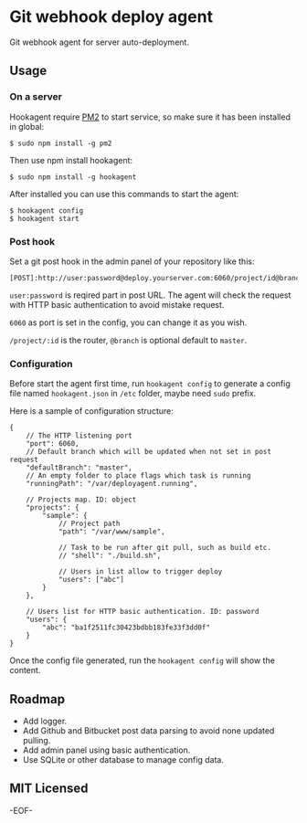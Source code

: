 Git webhook deploy agent
==========

Git webhook agent for server auto-deployment.

Usage
----------

### On a server ###

Hookagent require [PM2][] to start service, so make sure it has been installed in global:

    $ sudo npm install -g pm2

Then use npm install hookagent:

    $ sudo npm install -g hookagent

After installed you can use this commands to start the agent:

    $ hookagent config
    $ hookagent start

### Post hook ###

Set a git post hook in the admin panel of your repository like this:

    [POST]:http://user:password@deploy.yourserver.com:6060/project/id@branch

`user:password` is reqired part in post URL. The agent will check the request with HTTP basic authentication to avoid mistake request.

`6060` as port is set in the config, you can change it as you wish.

`/project/:id` is the router, `@branch` is optional default to `master`.

### Configuration ###

Before start the agent first time, run `hookagent config` to generate a config file named `hookagent.json` in `/etc` folder, maybe need `sudo` prefix.

Here is a sample of configuration structure:

    {
        // The HTTP listening port
        "port": 6060,
        // Default branch which will be updated when not set in post request
        "defaultBranch": "master",
        // An empty folder to place flags which task is running
        "runningPath": "/var/deployagent.running",

        // Projects map. ID: object
        "projects": {
            "sample": {
                // Project path
                "path": "/var/www/sample",

                // Task to be run after git pull, such as build etc.
                // "shell": "./build.sh",

                // Users in list allow to trigger deploy
                "users": ["abc"]
            }
        },

        // Users list for HTTP basic authentication. ID: password
        "users": {
            "abc": "ba1f2511fc30423bdbb183fe33f3dd0f"
        }
    }

Once the config file generated, run the `hookagent config` will show the content.

Roadmap
-----------

* Add logger.
* Add Github and Bitbucket post data parsing to avoid none updated pulling.
* Add admin panel using basic authentication.
* Use SQLite or other database to manage config data.

MIT Licensed
----------

-EOF-

[PM2]: https://github.com/Unitech/PM2

